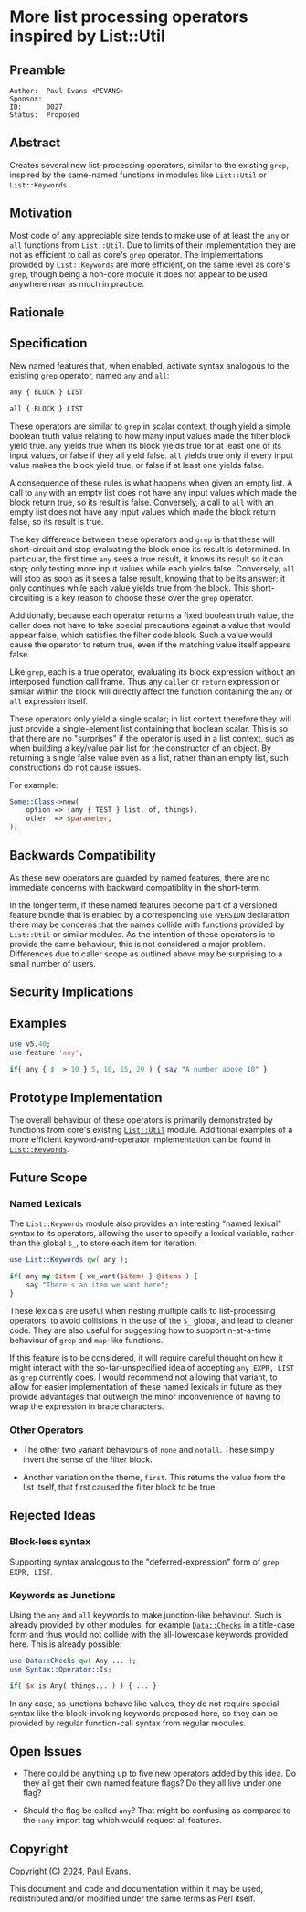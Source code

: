 # More list processing operators inspired by List::Util

## Preamble

    Author:  Paul Evans <PEVANS>
    Sponsor: 
    ID:      0027
    Status:  Proposed

## Abstract

Creates several new list-processing operators, similar to the existing `grep`, inspired by the same-named functions in modules like `List::Util` or `List::Keywords`.

## Motivation

Most code of any appreciable size tends to make use of at least the `any` or `all` functions from `List::Util`. Due to limits of their implementation they are not as efficient to call as core's `grep` operator. The implementations provided by `List::Keywords` are more efficient, on the same level as core's `grep`, though being a non-core module it does not appear to be used anywhere near as much in practice.

## Rationale

## Specification

New named features that, when enabled, activate syntax analogous to the existing `grep` operator, named `any` and `all`:

```perl
any { BLOCK } LIST

all { BLOCK } LIST
```

These operators are similar to `grep` in scalar context, though yield a simple boolean truth value relating to how many input values made the filter block yield true. `any` yields true when its block yields true for at least one of its input values, or false if they all yield false. `all` yields true only if every input value makes the block yield true, or false if at least one yields false.

A consequence of these rules is what happens when given an empty list. A call to `any` with an empty list does not have any input values which made the block return true, so its result is false. Conversely, a call to `all` with an empty list does not have any input values which made the block return false, so its result is true.

The key difference between these operators and `grep` is that these will short-circuit and stop evaluating the block once its result is determined. In particular, the first time `any` sees a true result, it knows its result so it can stop; only testing more input values while each yields false. Conversely, `all` will stop as soon as it sees a false result, knowing that to be its answer; it only continues while each value yields true from the block. This short-circuiting is a key reason to choose these over the `grep` operator.

Additionally, because each operator returns a fixed boolean truth value, the caller does not have to take special precautions against a value that would appear false, which satisfies the filter code block. Such a value would cause the operator to return true, even if the matching value itself appears false.

Like `grep`, each is a true operator, evaluating its block expression without an interposed function call frame. Thus any `caller` or `return` expression or similar within the block will directly affect the function containing the `any` or `all` expression itself.

These operators only yield a single scalar; in list context therefore they will just provide a single-element list containing that boolean scalar. This is so that there are no "surprises" if the operator is used in a list context, such as when building a key/value pair list for the constructor of an object. By returning a single false value even as a list, rather than an empty list, such constructions do not cause issues.

For example:

```perl
Some::Class->new(
    option => (any { TEST } list, of, things),
    other  => $parameter,
);
```

## Backwards Compatibility

As these new operators are guarded by named features, there are no immediate concerns with backward compatiblity in the short-term.

In the longer term, if these named features become part of a versioned feature bundle that is enabled by a corresponding `use VERSION` declaration there may be concerns that the names collide with functions provided by `List::Util` or similar modules. As the intention of these operators is to provide the same behaviour, this is not considered a major problem. Differences due to caller scope as outlined above may be surprising to a small number of users.

## Security Implications

## Examples

```perl
use v5.40;
use feature 'any';

if( any { $_ > 10 } 5, 10, 15, 20 ) { say "A number above 10" }
```

## Prototype Implementation

The overall behaviour of these operators is primarily demonstrated by functions from core's existing [`List::Util`](https://metacpan.org/pod/List::Util) module. Additional examples of a more efficient keyword-and-operator implementation can be found in [`List::Keywords`](https://metacpan.org/pod/List::Keywords).

## Future Scope

### Named Lexicals

The `List::Keywords` module also provides an interesting "named lexical" syntax to its operators, allowing the user to specify a lexical variable, rather than the global `$_`, to store each item for iteration:

```perl
use List::Keywords qw( any );

if( any my $item { we_want($item) } @items ) {
    say "There's an item we want here";
}
```

These lexicals are useful when nesting multiple calls to list-processing operators, to avoid collisions in the use of the `$_` global, and lead to cleaner code. They are also useful for suggesting how to support n-at-a-time behaviour of `grep` and `map`-like functions.

If this feature is to be considered, it will require careful thought on how it might interact with the so-far-unspecified idea of accepting `any EXPR, LIST` as `grep` currently does. I would recommend not allowing that variant, to allow for easier implementation of these named lexicals in future as they provide advantages that outweigh the minor inconvenience of having to wrap the expression in brace characters.

### Other Operators

* The other two variant behaviours of `none` and `notall`. These simply invert the sense of the filter block.

* Another variation on the theme, `first`. This returns the value from the list itself, that first caused the filter block to be true.

## Rejected Ideas

### Block-less syntax

Supporting syntax analogous to the "deferred-expression" form of `grep EXPR, LIST`.

### Keywords as Junctions

Using the `any` and `all` keywords to make junction-like behaviour. Such is already provided by other modules, for example [`Data::Checks`](https://metacpan.org/pod/Data::Checks) in a title-case form and thus would not collide with the all-lowercase keywords provided here. This is already possible:

```perl
use Data::Checks qw( Any ... );
use Syntax::Operator::Is;

if( $x is Any( things... ) ) { ... }
```

In any case, as junctions behave like values, they do not require special syntax like the block-invoking keywords proposed here, so they can be provided by regular function-call syntax from regular modules.

## Open Issues

* There could be anything up to five new operators added by this idea. Do they all get their own named feature flags? Do they all live under one flag?

* Should the flag be called `any`? That might be confusing as compared to the `:any` import tag which would request all features.

## Copyright

Copyright (C) 2024, Paul Evans.

This document and code and documentation within it may be used, redistributed and/or modified under the same terms as Perl itself.
